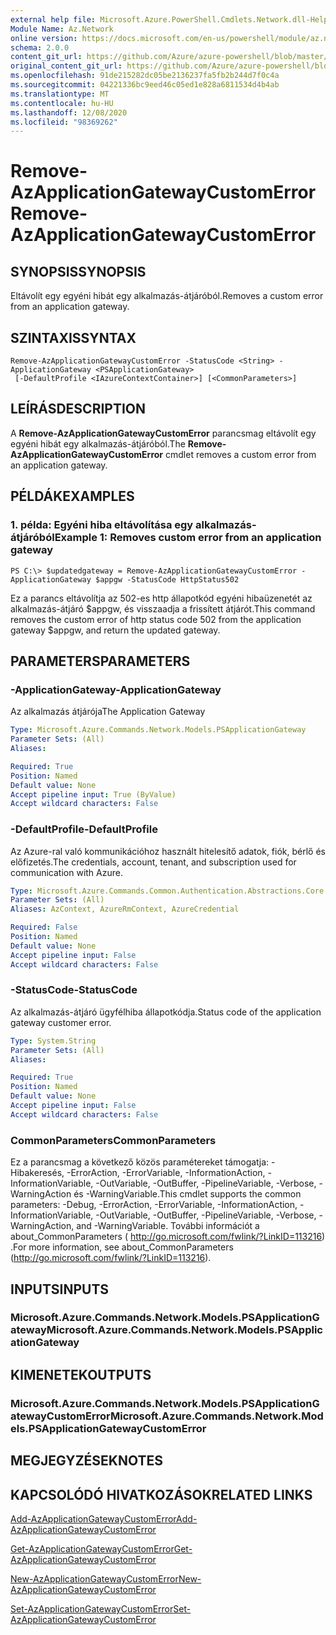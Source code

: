 ```yaml
---
external help file: Microsoft.Azure.PowerShell.Cmdlets.Network.dll-Help.xml
Module Name: Az.Network
online version: https://docs.microsoft.com/en-us/powershell/module/az.network/remove-azapplicationgatewaycustomerror
schema: 2.0.0
content_git_url: https://github.com/Azure/azure-powershell/blob/master/src/Network/Network/help/Remove-AzApplicationGatewayCustomError.md
original_content_git_url: https://github.com/Azure/azure-powershell/blob/master/src/Network/Network/help/Remove-AzApplicationGatewayCustomError.md
ms.openlocfilehash: 91de215282dc05be2136237fa5fb2b244d7f0c4a
ms.sourcegitcommit: 04221336bc9eed46c05ed1e828a6811534d4b4ab
ms.translationtype: MT
ms.contentlocale: hu-HU
ms.lasthandoff: 12/08/2020
ms.locfileid: "98369262"
---
```

# <span data-ttu-id="6e87d-101">Remove-AzApplicationGatewayCustomError</span><span class="sxs-lookup"><span data-stu-id="6e87d-101">Remove-AzApplicationGatewayCustomError</span></span>

## <span data-ttu-id="6e87d-102">SYNOPSIS</span><span class="sxs-lookup"><span data-stu-id="6e87d-102">SYNOPSIS</span></span>
<span data-ttu-id="6e87d-103">Eltávolít egy egyéni hibát egy alkalmazás-átjáróból.</span><span class="sxs-lookup"><span data-stu-id="6e87d-103">Removes a custom error from an application gateway.</span></span>

## <span data-ttu-id="6e87d-104">SZINTAXIS</span><span class="sxs-lookup"><span data-stu-id="6e87d-104">SYNTAX</span></span>

```
Remove-AzApplicationGatewayCustomError -StatusCode <String> -ApplicationGateway <PSApplicationGateway>
 [-DefaultProfile <IAzureContextContainer>] [<CommonParameters>]
```

## <span data-ttu-id="6e87d-105">LEÍRÁS</span><span class="sxs-lookup"><span data-stu-id="6e87d-105">DESCRIPTION</span></span>
<span data-ttu-id="6e87d-106">A **Remove-AzApplicationGatewayCustomError** parancsmag eltávolít egy egyéni hibát egy alkalmazás-átjáróból.</span><span class="sxs-lookup"><span data-stu-id="6e87d-106">The **Remove-AzApplicationGatewayCustomError** cmdlet removes a custom error from an application gateway.</span></span>

## <span data-ttu-id="6e87d-107">PÉLDÁK</span><span class="sxs-lookup"><span data-stu-id="6e87d-107">EXAMPLES</span></span>

### <span data-ttu-id="6e87d-108">1. példa: Egyéni hiba eltávolítása egy alkalmazás-átjáróból</span><span class="sxs-lookup"><span data-stu-id="6e87d-108">Example 1: Removes custom error from an application gateway</span></span>
```
PS C:\> $updatedgateway = Remove-AzApplicationGatewayCustomError -ApplicationGateway $appgw -StatusCode HttpStatus502
```

<span data-ttu-id="6e87d-109">Ez a parancs eltávolítja az 502-es http állapotkód egyéni hibaüzenetét az alkalmazás-átjáró $appgw, és visszaadja a frissített átjárót.</span><span class="sxs-lookup"><span data-stu-id="6e87d-109">This command removes the custom error of http status code 502 from the application gateway $appgw, and return the updated gateway.</span></span>

## <span data-ttu-id="6e87d-110">PARAMETERS</span><span class="sxs-lookup"><span data-stu-id="6e87d-110">PARAMETERS</span></span>

### <span data-ttu-id="6e87d-111">-ApplicationGateway</span><span class="sxs-lookup"><span data-stu-id="6e87d-111">-ApplicationGateway</span></span>
<span data-ttu-id="6e87d-112">Az alkalmazás átjárója</span><span class="sxs-lookup"><span data-stu-id="6e87d-112">The Application Gateway</span></span>

```yaml
Type: Microsoft.Azure.Commands.Network.Models.PSApplicationGateway
Parameter Sets: (All)
Aliases:

Required: True
Position: Named
Default value: None
Accept pipeline input: True (ByValue)
Accept wildcard characters: False
```

### <span data-ttu-id="6e87d-113">-DefaultProfile</span><span class="sxs-lookup"><span data-stu-id="6e87d-113">-DefaultProfile</span></span>
<span data-ttu-id="6e87d-114">Az Azure-ral való kommunikációhoz használt hitelesítő adatok, fiók, bérlő és előfizetés.</span><span class="sxs-lookup"><span data-stu-id="6e87d-114">The credentials, account, tenant, and subscription used for communication with Azure.</span></span>

```yaml
Type: Microsoft.Azure.Commands.Common.Authentication.Abstractions.Core.IAzureContextContainer
Parameter Sets: (All)
Aliases: AzContext, AzureRmContext, AzureCredential

Required: False
Position: Named
Default value: None
Accept pipeline input: False
Accept wildcard characters: False
```

### <span data-ttu-id="6e87d-115">-StatusCode</span><span class="sxs-lookup"><span data-stu-id="6e87d-115">-StatusCode</span></span>
<span data-ttu-id="6e87d-116">Az alkalmazás-átjáró ügyfélhiba állapotkódja.</span><span class="sxs-lookup"><span data-stu-id="6e87d-116">Status code of the application gateway customer error.</span></span>

```yaml
Type: System.String
Parameter Sets: (All)
Aliases:

Required: True
Position: Named
Default value: None
Accept pipeline input: False
Accept wildcard characters: False
```

### <span data-ttu-id="6e87d-117">CommonParameters</span><span class="sxs-lookup"><span data-stu-id="6e87d-117">CommonParameters</span></span>
<span data-ttu-id="6e87d-118">Ez a parancsmag a következő közös paramétereket támogatja: -Hibakeresés, -ErrorAction, -ErrorVariable, -InformationAction, -InformationVariable, -OutVariable, -OutBuffer, -PipelineVariable, -Verbose, -WarningAction és -WarningVariable.</span><span class="sxs-lookup"><span data-stu-id="6e87d-118">This cmdlet supports the common parameters: -Debug, -ErrorAction, -ErrorVariable, -InformationAction, -InformationVariable, -OutVariable, -OutBuffer, -PipelineVariable, -Verbose, -WarningAction, and -WarningVariable.</span></span> <span data-ttu-id="6e87d-119">További információt a about_CommonParameters ( http://go.microsoft.com/fwlink/?LinkID=113216) .</span><span class="sxs-lookup"><span data-stu-id="6e87d-119">For more information, see about_CommonParameters (http://go.microsoft.com/fwlink/?LinkID=113216).</span></span>

## <span data-ttu-id="6e87d-120">INPUTS</span><span class="sxs-lookup"><span data-stu-id="6e87d-120">INPUTS</span></span>

### <span data-ttu-id="6e87d-121">Microsoft.Azure.Commands.Network.Models.PSApplicationGateway</span><span class="sxs-lookup"><span data-stu-id="6e87d-121">Microsoft.Azure.Commands.Network.Models.PSApplicationGateway</span></span>

## <span data-ttu-id="6e87d-122">KIMENETEK</span><span class="sxs-lookup"><span data-stu-id="6e87d-122">OUTPUTS</span></span>

### <span data-ttu-id="6e87d-123">Microsoft.Azure.Commands.Network.Models.PSApplicationGatewayCustomError</span><span class="sxs-lookup"><span data-stu-id="6e87d-123">Microsoft.Azure.Commands.Network.Models.PSApplicationGatewayCustomError</span></span>

## <span data-ttu-id="6e87d-124">MEGJEGYZÉSEK</span><span class="sxs-lookup"><span data-stu-id="6e87d-124">NOTES</span></span>

## <span data-ttu-id="6e87d-125">KAPCSOLÓDÓ HIVATKOZÁSOK</span><span class="sxs-lookup"><span data-stu-id="6e87d-125">RELATED LINKS</span></span>

[<span data-ttu-id="6e87d-126">Add-AzApplicationGatewayCustomError</span><span class="sxs-lookup"><span data-stu-id="6e87d-126">Add-AzApplicationGatewayCustomError</span></span>](./Add-AzApplicationGatewayCustomError.md)

[<span data-ttu-id="6e87d-127">Get-AzApplicationGatewayCustomError</span><span class="sxs-lookup"><span data-stu-id="6e87d-127">Get-AzApplicationGatewayCustomError</span></span>](./Get-AzApplicationGatewayCustomError.md)

[<span data-ttu-id="6e87d-128">New-AzApplicationGatewayCustomError</span><span class="sxs-lookup"><span data-stu-id="6e87d-128">New-AzApplicationGatewayCustomError</span></span>](./New-AzApplicationGatewayCustomError.md)

[<span data-ttu-id="6e87d-129">Set-AzApplicationGatewayCustomError</span><span class="sxs-lookup"><span data-stu-id="6e87d-129">Set-AzApplicationGatewayCustomError</span></span>](./Set-AzApplicationGatewayCustomError.md)
